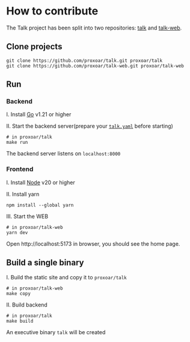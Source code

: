# How to contribute

The Talk project has been split into two repositories: [talk](https://github.com/proxoar/talk.git) and [talk-web](https://github.com/proxoar/talk-web.git).

## Clone projects
```shell
git clone https://github.com/proxoar/talk.git proxoar/talk
git clone https://github.com/proxoar/talk-web.git proxoar/talk-web
```

## Run
### Backend
I. Install [Go](https://go.dev/dl/) v1.21 or higher 

II. Start the backend server(prepare your [`talk.yaml`](README.md/#how-to-use) before starting)
```shell
# in proxoar/talk
make run
```
The backend server listens on `localhost:8000` 

###  Frontend
I. Install [Node](https://nodejs.org/en/download/current) v20 or higher 

II. Install yarn
```shell
npm install --global yarn
```
III. Start the WEB
```shell
# in proxoar/talk-web
yarn dev
```
Open http://localhost:5173 in browser, you should see the home page.

## Build a single binary
I. Build the static site and copy it to `proxoar/talk`
```shell
# in proxoar/talk-web
make copy
```
II. Build backend
```shell
# in proxoar/talk
make build
``` 
An executive binary `talk` will be created
